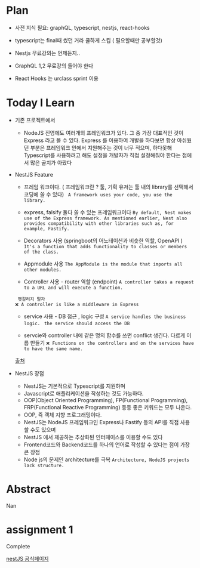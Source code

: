 # Plan

- 사전 지식 필요: graphQL, typescript, nestjs, react-hooks

- typescript는 final때 썼던 거라 쿨하게 스킵 ( 필요할때만 공부할것)
- Nestjs 무료강의는 언제듣지..
- GraphQL 1,2 무료강의 들어야 한다
- React Hooks 는 urclass sprint 이용

# Today I Learn

- 기존 프로젝트에서
  - NodeJS 진영에도 여러개의 프레임워크가 있다. 그 중 가장 대표적인 것이 Express 라고 볼 수 있다. Express 를 이용하여 개발을 하다보면 항상 아쉬웠던 부분은 프레임워크 안에서 지원해주는 것이 너무 적으며, 하다못해 Typescript를 사용하려고 해도 설정을 개발자가 직접 설정해줘야 한다는 점에서 많은 골치가 아팠다
- NestJS Feature

  - 프레임 워크이다.
    ( 프레임워크란 ? 툴, 기획
    유저는 툴 내의 library를 선택해서 코딩에 쓸 수 있다)
    ` A framework uses your code, you use the library.`
    <br/>
  - express, falsify 둘다 쓸 수 있는 프레임워크이다
    `By default, Nest makes use of the Express framework. As mentioned earlier, Nest also provides compatibility with other libraries such as, for example, Fastify. `
  - Decorators 사용
    (springboot의 어노테이션과 비슷한 역할, OpenAPI )
    `It's a function that adds functionality to classes or members of the class.`
  - Appmodule 사용
    `The AppModule is the module that imports all other modules.`

  - Controller 사용 - router 역할 (endpoint)
    `A controller takes a request to a URL and will execute a function.`

  ```
   헷갈리지 말자
  ❌ A controller is like a middleware in Express
  ```

  - service 사용 - DB 접근 , logic 구성
    `A service handles the business logic.`
    ` the service should access the DB`

  - servcie와 controller 내에 같은 명의 함수를 쓰면 conflict 생긴다. 다르게 이름 만들기
    `❌ Functions on the controllers and on the services have to have the same name.`

  [출처](https://docs.nestjs.com/techniques/performance)

- NestJS 장점
  - NestJS는 기본적으로 Typescript를 지원하며
  - Javascript로 애플리케이션을 작성하는 것도 가능하다.
  - OOP(Object Oriented Programming), FP(Functional Programming), FRP(Functional Reactive Programming) 등등 좋은 키워드는 모두 나온다.
  - OOP, 즉 객체 지향 프로그래밍이다.
  - NestJS는 NodeJS 프레임워크인 Express나 Fastify 등의 API를 직접 사용할 수도 있으며
  - NestJS 에서 제공하는 추상화된 인터페이스를 이용할 수도 있다
  - Frontend코드와 Backend코드를 하나의 언어로 작성할 수 있다는 점이 가장 큰 장점
  - Node js의 문제인 architecture를 극복
    `Architecture, NodeJS projects lack structure.`

# Abstract

Nan

# assignment 1

Complete

[nestJS 공식페이지 ](https://docs.nestjs.com/)
